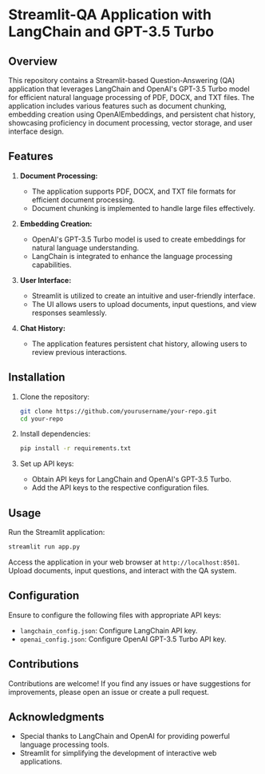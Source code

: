 # Streamlit-QA Application with LangChain and GPT-3.5 Turbo

## Overview

This repository contains a Streamlit-based Question-Answering (QA) application that leverages LangChain and OpenAI's GPT-3.5 Turbo model for efficient natural language processing of PDF, DOCX, and TXT files. The application includes various features such as document chunking, embedding creation using OpenAIEmbeddings, and persistent chat history, showcasing proficiency in document processing, vector storage, and user interface design.

## Features

1. **Document Processing:**
   - The application supports PDF, DOCX, and TXT file formats for efficient document processing.
   - Document chunking is implemented to handle large files effectively.

2. **Embedding Creation:**
   - OpenAI's GPT-3.5 Turbo model is used to create embeddings for natural language understanding.
   - LangChain is integrated to enhance the language processing capabilities.

3. **User Interface:**
   - Streamlit is utilized to create an intuitive and user-friendly interface.
   - The UI allows users to upload documents, input questions, and view responses seamlessly.

4. **Chat History:**
   - The application features persistent chat history, allowing users to review previous interactions.

## Installation

1. Clone the repository:
   ```bash
   git clone https://github.com/yourusername/your-repo.git
   cd your-repo
   ```

2. Install dependencies:
   ```bash
   pip install -r requirements.txt
   ```

3. Set up API keys:
   - Obtain API keys for LangChain and OpenAI's GPT-3.5 Turbo.
   - Add the API keys to the respective configuration files.

## Usage

Run the Streamlit application:
```bash
streamlit run app.py
```

Access the application in your web browser at `http://localhost:8501`. Upload documents, input questions, and interact with the QA system.

## Configuration

Ensure to configure the following files with appropriate API keys:

- `langchain_config.json`: Configure LangChain API key.
- `openai_config.json`: Configure OpenAI GPT-3.5 Turbo API key.

## Contributions

Contributions are welcome! If you find any issues or have suggestions for improvements, please open an issue or create a pull request.


## Acknowledgments

- Special thanks to LangChain and OpenAI for providing powerful language processing tools.
- Streamlit for simplifying the development of interactive web applications.
